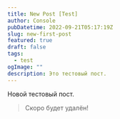 ```yaml
---
title: New Post [Test]
author: Console
pubDatetime: 2022-09-21T05:17:19Z
slug: new-first-post
featured: true
draft: false
tags:
  - test
ogImage: ""
description: Это тестовый пост.
---
```


Новой тестовый пост.

> Скоро будет удалён!